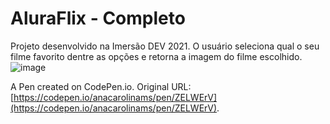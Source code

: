 # AluraFlix - Completo

Projeto desenvolvido na Imersão DEV 2021. 
O usuário seleciona qual o seu filme favorito dentre as opções e retorna a imagem do filme escolhido.
![image](https://user-images.githubusercontent.com/81336099/128960641-19d09b94-336e-4f0a-8a46-7e46f69d6d98.png)

A Pen created on CodePen.io. Original URL: [https://codepen.io/anacarolinams/pen/ZELWErV](https://codepen.io/anacarolinams/pen/ZELWErV).


